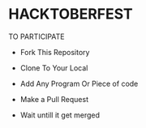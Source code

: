 # HACKTOBERFEST

TO PARTICIPATE 
 
 - Fork This Repository
 
 - Clone To Your Local
 
 - Add Any Program Or Piece of code
 
 - Make a Pull Request
 
 - Wait untill it get merged
